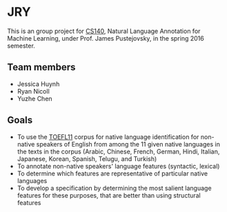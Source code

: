 # JRY
This is an group project for [CS140](http://cs140.org), Natural Language Annotation for Machine Learning, under Prof. James Pustejovsky, in the spring 2016 semester.

## Team members
* Jessica Huynh
* Ryan Nicoll
* Yuzhe Chen

## Goals
* To use the [TOEFL11](https://catalog.ldc.upenn.edu/LDC2014T06) corpus for native language identification for non-native speakers of English from among the 11 given native languages in the texts in the corpus (Arabic, Chinese, French, German, Hindi, Italian, Japanese, Korean, Spanish, Telugu, and Turkish)
* To annotate non-native speakers' language features (syntactic, lexical)
* To determine which features are representative of particular native languages
* To develop a specification by determining the most salient language features for these purposes, that are better than using structural features